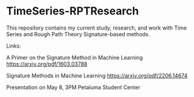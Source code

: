 # TimeSeries-RPTResearch

This repository contains my current study, research, and work with Time Series and Rough Path Theory Signature-based methods.


Links: 

A Primer on the Signature Method in Machine Learning
https://arxiv.org/pdf/1603.03788

Signature Methods in Machine Learning
https://arxiv.org/pdf/2206.14674

Presentation on May 8, 3PM Petaluma Student Center
